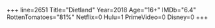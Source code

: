 +++
line=2651
Title="Dietland"
Year=2018
Age="16+"
IMDb="6.4"
RottenTomatoes="81%"
Netflix=0
Hulu=1
PrimeVideo=0
Disney=0
+++

